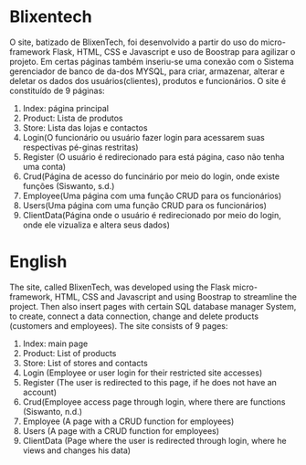 # Blixentech 
O site, batizado de BlixenTech, foi desenvolvido a partir do uso do micro-framework Flask, HTML, CSS e Javascript e uso de Boostrap para agilizar o projeto. Em certas páginas também inseriu-se uma conexão com o Sistema gerenciador de banco de da-dos MYSQL, para criar, armazenar, alterar e deletar os dados dos usuários(clientes), produtos e funcionários. 
O site é constituído de 9 páginas:
1.	Index: página principal 
2.	Product: Lista de produtos 
3.	Store: Lista das lojas e contactos 
4.	Login(O funcionário ou usuário fazer login para acessarem suas respectivas pé-ginas restritas)
5.	Register (O usuário é redirecionado para está página, caso não tenha uma conta)
6.	Crud(Página de acesso do funcinário por meio do login, onde existe funções (Siswanto, s.d.) 
7.	Employee(Uma página com uma função CRUD para os funcionários) 
8.	Users(Uma página com uma função CRUD para os funcionários) 
9.	ClientData(Página onde o usuário é redirecionado por meio do login, onde ele vizualiza e altera seus dados)
# English 
The site, called BlixenTech, was developed using the Flask micro-framework, HTML, CSS and Javascript and using Boostrap to streamline the project. Then also insert pages with certain SQL database manager System, to create, connect a data connection, change and delete products (customers and employees).
The site consists of 9 pages:
1. Index: main page
2. Product: List of products
3. Store: List of stores and contacts
4. Login (Employee or user login for their restricted site accesses)
5. Register (The user is redirected to this page, if he does not have an account)
6. Crud(Employee access page through login, where there are functions (Siswanto, n.d.)
7. Employee (A page with a CRUD function for employees)
8. Users (A page with a CRUD function for employees)
9. ClientData (Page where the user is redirected through login, where he views and changes his data)
